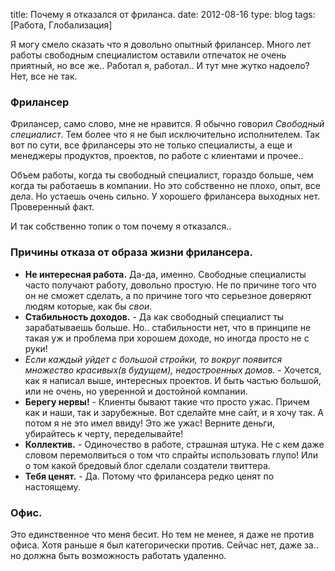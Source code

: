 title: Почему я отказался от фриланса.
date: 2012-08-16
type: blog
tags: [Работа, Глобализация]

Я могу смело сказать что я довольно опытный фрилансер. Много лет работы свободным специалистом оставили отпечаток не очень приятный, но все же.. Работал я, работал.. И тут мне жутко надоело? Нет, все не так. 

### Фрилансер

Фрилансер, само слово, мне не нравится. Я обычно говорил *Свободный специалист*. Тем более что я не был исключительно исполнителем. Так вот по сути, все фрилансеры это не только специалисты, а еще и менеджеры продуктов, проектов, по работе с клиентами и прочее..

Объем работы, когда ты свободный специалист, гораздо больше, чем когда ты работаешь в компании. Но это собственно не плохо, опыт, все дела. Но устаешь очень сильно. У хорошего фрилансера выходных нет. Проверенный факт. 

И так собственно топик о том почему я отказался..

### Причины отказа от образа жизни фрилансера.

* **Не интересная работа.** Да-да, именно. Свободные специалисты часто получают работу, довольно простую. Не по причине того что он не сможет сделать, а по причине того что серьезное доверяют людям которые, как бы *свои*.
* **Стабильность доходов.** - Да как свободный специалист ты зарабатываешь больше. Но.. стабильности нет, что в принципе не такая уж и проблема при хорошем доходе, но иногда просто не с руки!
* *Если каждый уйдет с большой стройки, то вокруг появится множество красивых(в будущем), недостроенных домов.* - Хочется, как я написал выше, интересных проектов. И быть частью большой, или не очень, но уверенной и достойной компании. 
* **Берегу нервы!** - Клиенты бывают такие что просто ужас. Причем как и наши, так и зарубежные. Вот сделайте мне сайт, и я хочу так. А потом я не это имел ввиду! Это же ужас! Верните деньги, убирайтесь к черту, переделывайте! 
* **Коллектив.** - Одиночество в работе, страшная штука. Не с кем даже словом перемолвиться о том что спрайты использовать глупо! Или о том какой бредовый блог сделали создатели твиттера. 
* **Тебя ценят.** - Да. Потому что фрилансера редко ценят по настоящему.

### Офис.

Это единственное что меня бесит. Но тем не менее, я даже не против офиса. Хотя раньше я был категорически против. Сейчас нет, даже за.. но должна быть возможность работать удаленно.